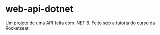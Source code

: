 # web-api-dotnet
Um projeto de uma API feita com .NET 8. Feito sob a tutoria do curso da Rocketseat.
